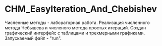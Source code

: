 # CHM_EasyIteration_And_Chebishev
Численные методы - лабораторная работа. Реализация численного метода Чебышева и численого метода простых итераций. Создан графический интерфейс с таблицами и трехмерными графиками. Запускаемый файл - "run".
